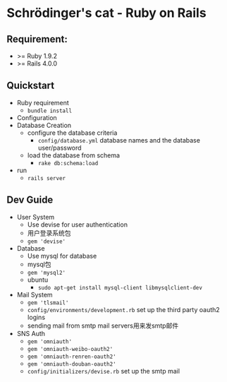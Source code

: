 Schrödinger's cat - Ruby on Rails
==

## Requirement:
 * \>= Ruby 1.9.2
 * \>= Rails 4.0.0

## Quickstart
 * Ruby requirement
 	* `bundle install`
 * Configuration
 * Database Creation
 	* configure the database criteria 
 		* `config/database.yml` database names and the database user/password
 	* load the database from schema
 		* `rake db:schema:load`
 * run
 	* `rails server`

## Dev Guide
 * User System
 	* Use devise for user authentication
 	* 用户登录系统包
 	* `gem 'devise'`
 * Database
 	* Use mysql for database
 	* mysql包
 	* `gem 'mysql2'`
 	* ubuntu
 		* `sudo apt-get install mysql-client libmysqlclient-dev`
 * Mail System
 	* `gem 'tlsmail'`
 	* `config/environments/development.rb` set up the third party oauth2 logins
 	* sending mail from smtp mail servers用来发smtp邮件
 * SNS Auth
 	* `gem 'omniauth'`
 	* `gem 'omniauth-weibo-oauth2'`
 	* `gem 'omniauth-renren-oauth2'`
 	* `gem 'omniauth-douban-oauth2'`
 	* `config/initializers/devise.rb` set up the smtp mail
